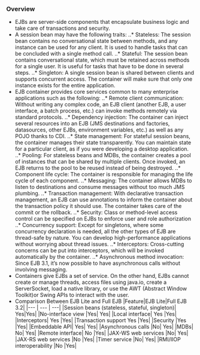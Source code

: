 ### Overview
* EJBs are server-side components that encapsulate business logic and take care of transactions and security.
* A session bean may have the following traits:
..* Stateless: The session bean contains no conversational state between methods, and any
instance can be used for any client. It is used to handle tasks that can be concluded with
a single method call.
..* Stateful: The session bean contains conversational state, which must be retained across
methods for a single user. It is useful for tasks that have to be done in several steps.
..* Singleton: A single session bean is shared between clients and supports concurrent access.
The container will make sure that only one instance exists for the entire application.
* EJB container provides core services common to many enterprise applications such as the following:
..* Remote client communication: Without writing any complex code, an EJB client (another EJB, a user interface, a batch process, etc.) can invoke methods remotely via standard protocols.
..* Dependency injection: The container can inject several resources into an EJB (JMS destinations
and factories, datasources, other EJBs, environment variables, etc.) as well as any POJO thanks to CDI.
..* State management: For stateful session beans, the container manages their state transparently. You can maintain state for a particular client, as if you were developing a desktop application.
..* Pooling: For stateless beans and MDBs, the container creates a pool of instances that can be shared by multiple clients. Once invoked, an EJB returns to the pool to be reused instead of being destroyed.
..* Component life cycle: The container is responsible for managing the life cycle of each component.
..* Messaging: The container allows MDBs to listen to destinations and consume messages without too much JMS plumbing.
..* Transaction management: With declarative transaction management, an EJB can use annotations to inform the container about the transaction policy it should use. The container takes care of the commit or the rollback.
..* Security: Class or method-level access control can be specified on EJBs to enforce user and role authorization
..* Concurrency support: Except for singletons, where some concurrency declaration is needed, all the other types of EJB are thread-safe by nature. You can develop high-performance applications without worrying about thread issues.
..* Interceptors: Cross-cutting concerns can be put into interceptors, which will be invoked automatically by the container.
..* Asynchronous method invocation: Since EJB 3.1, it’s now possible to have asynchronous calls without involving messaging.
* Containers give EJBs a set of service. On the other hand, EJBs cannot create or manage threads, access files using
java.io, create a ServerSocket, load a native library, or use the AWT (Abstract Window Toolkit)or Swing APIs to
interact with the user.
*  Comparison Between EJB Lite and Full EJB
|Feature|EJB Lite|Full EJB 3.2|
|--- | --- | ---|
|Session beans (stateless, stateful, singleton)| Yes|Yes|
|No-interface view |Yes| Yes|
|Local interface| Yes |Yes|
|Interceptors| Yes |Yes|
|Transaction support Yes |Yes|
|Security |Yes |Yes|
|Embeddable API| Yes| Yes|
|Asynchronous calls |No| Yes|
|MDBs| No| Yes|
|Remote interface| No |Yes|
|JAX-WS web services |No| Yes|
|JAX-RS web services |No |Yes|
|Timer service |No| Yes|
|RMI/IIOP interoperability |No |Yes|


